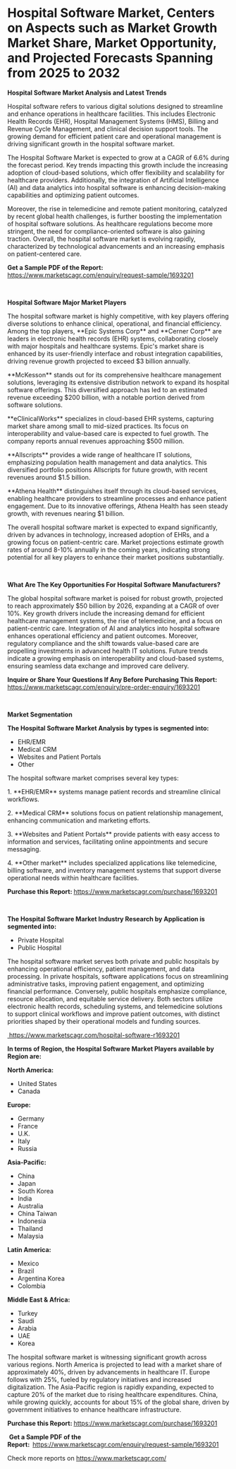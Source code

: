 <p><h1>Hospital Software Market, Centers on Aspects such as Market Growth Market Share, Market Opportunity, and Projected Forecasts Spanning from 2025 to 2032</h1></p><p><strong>Hospital Software Market Analysis and Latest Trends</strong></p>
<p><p>Hospital software refers to various digital solutions designed to streamline and enhance operations in healthcare facilities. This includes Electronic Health Records (EHR), Hospital Management Systems (HMS), Billing and Revenue Cycle Management, and clinical decision support tools. The growing demand for efficient patient care and operational management is driving significant growth in the hospital software market.</p><p>The Hospital Software Market is expected to grow at a CAGR of 6.6% during the forecast period. Key trends impacting this growth include the increasing adoption of cloud-based solutions, which offer flexibility and scalability for healthcare providers. Additionally, the integration of Artificial Intelligence (AI) and data analytics into hospital software is enhancing decision-making capabilities and optimizing patient outcomes. </p><p>Moreover, the rise in telemedicine and remote patient monitoring, catalyzed by recent global health challenges, is further boosting the implementation of hospital software solutions. As healthcare regulations become more stringent, the need for compliance-oriented software is also gaining traction. Overall, the hospital software market is evolving rapidly, characterized by technological advancements and an increasing emphasis on patient-centered care.</p></p>
<p><strong>Get a Sample PDF of the Report:&nbsp;</strong> <a href="https://www.marketscagr.com/enquiry/request-sample/1693201?utm_campaign=2097&utm_medium=2&utm_source=Github&utm_content=ia&utm_term=27032025&utm_id=hospital-software">https://www.marketscagr.com/enquiry/request-sample/1693201</a></p>
<p>&nbsp;</p>
<p><strong>Hospital Software Major Market Players</strong></p>
<p><p>The hospital software market is highly competitive, with key players offering diverse solutions to enhance clinical, operational, and financial efficiency. Among the top players, **Epic Systems Corp** and **Cerner Corp** are leaders in electronic health records (EHR) systems, collaborating closely with major hospitals and healthcare systems. Epic's market share is enhanced by its user-friendly interface and robust integration capabilities, driving revenue growth projected to exceed $3 billion annually.</p><p>**McKesson** stands out for its comprehensive healthcare management solutions, leveraging its extensive distribution network to expand its hospital software offerings. This diversified approach has led to an estimated revenue exceeding $200 billion, with a notable portion derived from software solutions.</p><p>**eClinicalWorks** specializes in cloud-based EHR systems, capturing market share among small to mid-sized practices. Its focus on interoperability and value-based care is expected to fuel growth. The company reports annual revenues approaching $500 million.</p><p>**Allscripts** provides a wide range of healthcare IT solutions, emphasizing population health management and data analytics. This diversified portfolio positions Allscripts for future growth, with recent revenues around $1.5 billion.</p><p>**Athena Health** distinguishes itself through its cloud-based services, enabling healthcare providers to streamline processes and enhance patient engagement. Due to its innovative offerings, Athena Health has seen steady growth, with revenues nearing $1 billion.</p><p>The overall hospital software market is expected to expand significantly, driven by advances in technology, increased adoption of EHRs, and a growing focus on patient-centric care. Market projections estimate growth rates of around 8-10% annually in the coming years, indicating strong potential for all key players to enhance their market positions substantially.</p></p>
<p>&nbsp;</p>
<p><strong>What Are The Key Opportunities For Hospital Software Manufacturers?</strong></p>
<p><p>The global hospital software market is poised for robust growth, projected to reach approximately $50 billion by 2026, expanding at a CAGR of over 10%. Key growth drivers include the increasing demand for efficient healthcare management systems, the rise of telemedicine, and a focus on patient-centric care. Integration of AI and analytics into hospital software enhances operational efficiency and patient outcomes. Moreover, regulatory compliance and the shift towards value-based care are propelling investments in advanced health IT solutions. Future trends indicate a growing emphasis on interoperability and cloud-based systems, ensuring seamless data exchange and improved care delivery.</p></p>
<p><strong>Inquire or Share Your Questions If Any Before Purchasing This Report:</strong> <a href="https://www.marketscagr.com/enquiry/pre-order-enquiry/1693201?utm_campaign=2097&utm_medium=2&utm_source=Github&utm_content=ia&utm_term=27032025&utm_id=hospital-software">https://www.marketscagr.com/enquiry/pre-order-enquiry/1693201</a></p>
<p>&nbsp;</p>
<p><strong>Market Segmentation</strong></p>
<p><strong>The Hospital Software Market Analysis by types is segmented into:</strong></p>
<p><ul><li>EHR/EMR</li><li>Medical CRM</li><li>Websites and Patient Portals</li><li>Other</li></ul></p>
<p><p>The hospital software market comprises several key types: </p><p>1. **EHR/EMR** systems manage patient records and streamline clinical workflows. </p><p>2. **Medical CRM** solutions focus on patient relationship management, enhancing communication and marketing efforts. </p><p>3. **Websites and Patient Portals** provide patients with easy access to information and services, facilitating online appointments and secure messaging. </p><p>4. **Other market** includes specialized applications like telemedicine, billing software, and inventory management systems that support diverse operational needs within healthcare facilities.</p></p>
<p><strong>Purchase this Report:&nbsp;</strong><a href="https://www.marketscagr.com/purchase/1693201?utm_campaign=2097&utm_medium=2&utm_source=Github&utm_content=ia&utm_term=27032025&utm_id=hospital-software">https://www.marketscagr.com/purchase/1693201</a></p>
<p>&nbsp;</p>
<p><strong>The Hospital Software Market Industry Research by Application is segmented into:</strong></p>
<p><ul><li>Private Hospital</li><li>Public Hospital</li></ul></p>
<p><p>The hospital software market serves both private and public hospitals by enhancing operational efficiency, patient management, and data processing. In private hospitals, software applications focus on streamlining administrative tasks, improving patient engagement, and optimizing financial performance. Conversely, public hospitals emphasize compliance, resource allocation, and equitable service delivery. Both sectors utilize electronic health records, scheduling systems, and telemedicine solutions to support clinical workflows and improve patient outcomes, with distinct priorities shaped by their operational models and funding sources.</p></p>
<p><a href="https://www.marketscagr.com/hospital-software-r1693201?utm_campaign=2097&utm_medium=2&utm_source=Github&utm_content=ia&utm_term=27032025&utm_id=hospital-software">&nbsp;https://www.marketscagr.com/hospital-software-r1693201</a></p>
<p><strong>In terms of Region, the Hospital Software Market Players available by Region are:</strong></p>
<p>
    <p> <strong> North America: </strong>
        <ul>
            <li>United States</li>
            <li>Canada</li>
        </ul>
        </p> 
    <p> <strong> Europe: </strong>
        <ul>
            <li>Germany</li>
            <li>France</li>
            <li>U.K.</li>
            <li>Italy</li>
            <li>Russia</li>
        </ul>
        </p> 
    <p> <strong> Asia-Pacific: </strong>
        <ul>
            <li>China</li>
            <li>Japan</li>
            <li>South Korea</li>
            <li>India</li>
            <li>Australia</li>
            <li>China Taiwan</li>
            <li>Indonesia</li>
            <li>Thailand</li>
            <li>Malaysia</li>
        </ul>
        </p> 
    <p> <strong> Latin America: </strong>
        <ul>
            <li>Mexico</li>
            <li>Brazil</li>
            <li>Argentina Korea</li>
            <li>Colombia</li>
        </ul>
        </p> 
    <p> <strong> Middle East & Africa: </strong>
        <ul>
            <li>Turkey</li>
            <li>Saudi</li>
            <li>Arabia</li>
            <li>UAE</li>
            <li>Korea</li>
        </ul>
    </p>
    </p>
<p><p>The hospital software market is witnessing significant growth across various regions. North America is projected to lead with a market share of approximately 40%, driven by advancements in healthcare IT. Europe follows with 25%, fueled by regulatory initiatives and increased digitalization. The Asia-Pacific region is rapidly expanding, expected to capture 20% of the market due to rising healthcare expenditures. China, while growing quickly, accounts for about 15% of the global share, driven by government initiatives to enhance healthcare infrastructure.</p></p>
<p><strong>Purchase this Report: </strong><a href="https://www.marketscagr.com/purchase/1693201?utm_campaign=2097&utm_medium=2&utm_source=Github&utm_content=ia&utm_term=27032025&utm_id=hospital-software">https://www.marketscagr.com/purchase/1693201</a></p>
<p>&nbsp;<strong>Get a Sample PDF of the Report:&nbsp;&nbsp;</strong><a href="https://www.marketscagr.com/enquiry/request-sample/1693201?utm_campaign=2097&utm_medium=2&utm_source=Github&utm_content=ia&utm_term=27032025&utm_id=hospital-software">https://www.marketscagr.com/enquiry/request-sample/1693201</a></p>
<p><strong></strong></p>
<p>Check more reports on <a href="https://www.marketscagr.com/?utm_campaign=2097&utm_medium=2&utm_source=Github&utm_content=ia&utm_term=27032025&utm_id=hospital-software">https://www.marketscagr.com/</a></p>
